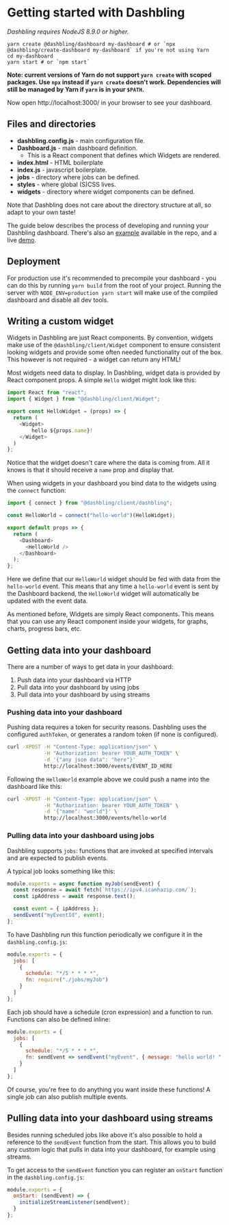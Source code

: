 # Getting started with Dashbling

*Dashbling requires NodeJS 8.9.0 or higher.*

```shell
yarn create @dashbling/dashboard my-dashboard # or `npx @dashbling/create-dashboard my-dashboard` if you're not using Yarn
cd my-dashboard
yarn start # or `npm start`
```

**Note: current versions of Yarn do not support `yarn create` with scoped packages. Use `npx` instead if `yarn create` doesn't work. Dependencies will still be managed by Yarn if `yarn` is in your `$PATH`.**

Now open http://localhost:3000/ in your browser to see your dashboard.

## Files and directories

* **dashbling.config.js** - main configuration file.
* **Dashboard.js** - main dashboard definition.
  * This is a React component that defines which Widgets are rendered.
* **index.html** - HTML boilerplate
* **index.js** - javascript boilerplate.
* **jobs** - directory where jobs can be defined.
* **styles** - where global (S)CSS lives.
* **widgets** - directory where widget components can be defined.

Note that Dashbling does not care about the directory structure at all, so adapt to your own taste!

The guide below describes the process of developing and running your Dashbling dashboard.
There's also an [example](https://github.com/pascalw/dashbling/tree/master/example) available in the repo, and a live [demo](https://dashbling.fly.dev/).

## Deployment

For production use it's recommended to precompile your dashboard - you can do this by running `yarn build` from the root of your project.
Running the server with `NODE_ENV=production yarn start` will make use of the compiled dashboard and disable all dev tools.

## Writing a custom widget

Widgets in Dashbling are just React components. By convention, widgets make use of the `@dashbling/client/Widget` component to ensure consistent looking widgets and provide some often needed functionality out of the box. This however is not required - a widget can return any HTML!

Most widgets need data to display. In Dashbling, widget data is provided by React component props. A simple `Hello` widget might look like this:

```js
import React from "react";
import { Widget } from "@dashbling/client/Widget";

export const HelloWidget = (props) => {
  return (
    <Widget>
    	hello ${props.name}!
    </Widget>
  )
};
```

Notice that the widget doesn't care where the data is coming from. All it knows is that it should receive a `name` prop and display that.

When using widgets in your dashboard you bind data to the widgets using the `connect` function:

```js
import { connect } from "@dashbling/client/dashbling";

const HelloWorld = connect("hello-world")(HelloWidget);

export default props => {
  return (
    <Dashboard>
      <HelloWorld />
    </Dashboard>
  );
};
```

Here we define that our `HelloWorld` widget should be fed with data from the `hello-world` event. This means that any time a `hello-world` event is sent by the Dashboard backend, the `HelloWorld` widget will automatically be updated with the event data.

As mentioned before, Widgets are simply React components. This means that you can use any React component inside your widgets, for graphs, charts, progress bars, etc.

## Getting data into your dashboard

There are a number of ways to get data in your dashboard:

1. Push data into your dashboard via HTTP
2. Pull data into your dashboard by using jobs
3. Pull data into your dashboard by using streams

### Pushing data into your dashboard

Pushing data requires a token for security reasons. Dashbling uses the configured `authToken`, or generates a random token (if none is configured).

```sh
curl -XPOST -H "Content-Type: application/json" \
			-H "Authorization: bearer YOUR_AUTH_TOKEN" \
			-d '{"any json data": "here"}'
			http://localhost:3000/events/EVENT_ID_HERE
```

Following the `HelloWorld` example above we could push a name into the dashboard like this:

```sh
curl -XPOST -H "Content-Type: application/json" \
			-H "Authorization: bearer YOUR_AUTH_TOKEN" \
			-d '{"name": "world"}' \
			http://localhost:3000/events/hello-world
```

### Pulling data into your dashboard using jobs

Dashbling supports `jobs`: functions that are invoked at specified intervals and are expected to publish events.

A typical job looks something like this:

```js
module.exports = async function myJob(sendEvent) {
  const response = await fetch(`https://ipv4.icanhazip.com/`);
  const ipAddress = await response.text();

  const event = { ipAddress };
  sendEvent("myEventId", event);
};

```

To have Dashbling run this function periodically we configure it in the `dashbling.config.js`:

```js
module.exports = {
  jobs: [
    {
      schedule: "*/5 * * * *",
      fn: require("./jobs/myJob")
    }
  ]
};
```

Each job should have a schedule (cron expression) and a function to run. Functions can also be defined inline:

```js
module.exports = {
  jobs: [
    {
      schedule: "*/5 * * * *",
      fn: sendEvent => sendEvent("myEvent", { message: "hello world! " })
    }
  ]
};
```

Of course, you're free to do anything you want inside these functions!
A single job can also publish multiple events.

## Pulling data into your dashboard using streams

Besides running scheduled jobs like above it's also possible to hold a reference to the `sendEvent` function from the start.
This allows you to build any custom logic that pulls in data into your dashboard, for example using streams.

To get access to the `sendEvent` function you can register an `onStart` function in the `dashbling.config.js`:

```js
module.exports = {
  onStart: (sendEvent) => {
    initializeStreamListener(sendEvent);
  }
};
```
